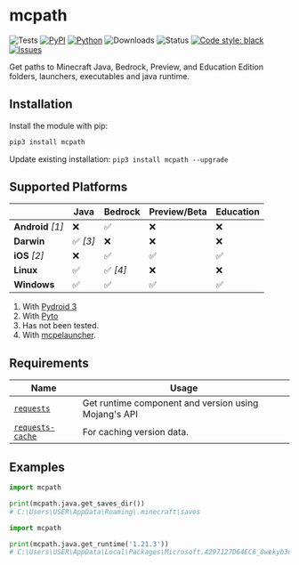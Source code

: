 # mcpath

![Tests](https://github.com/legopitstop/mcpath/actions/workflows/tests.yml/badge.svg)
[![PyPI](https://img.shields.io/pypi/v/mcpath)](https://pypi.org/project/mcpath/)
[![Python](https://img.shields.io/pypi/pyversions/mcpath)](https://www.python.org/downloads//)
![Downloads](https://img.shields.io/pypi/dm/mcpath)
![Status](https://img.shields.io/pypi/status/mcpath)
[![Code style: black](https://img.shields.io/badge/code%20style-black-000000.svg)](https://github.com/ambv/black)
[![Issues](https://img.shields.io/github/issues/legopitstop/mcpath)](https://github.com/legopitstop/mcpath/issues)

Get paths to Minecraft Java, Bedrock, Preview, and Education Edition folders, launchers, executables and java runtime.

## Installation

Install the module with pip:

```bat
pip3 install mcpath
```

Update existing installation: `pip3 install mcpath --upgrade`

## Supported Platforms

|                   | Java     | Bedrock  | Preview/Beta | Education |
| ----------------- | -------- | -------- | ------------ | --------- |
| **Android** _[1]_ | ❌       | ✅       | ❌           | ❌        |
| **Darwin**        | ✅ _[3]_ | ❌       | ❌           | ❌        |
| **iOS** _[2]_     | ❌       | ✅       | ✅           | ✅        |
| **Linux**         | ✅       | ✅ _[4]_ | ❌           | ❌        |
| **Windows**       | ✅       | ✅       | ✅           | ✅        |

1. With [Pydroid 3](https://play.google.com/store/apps/details?id=ru.iiec.pydroid3&hl=en_US)
2. With [Pyto](https://apps.apple.com/us/app/pyto-ide/id1436650069)
3. Has not been tested.
4. With [mcpelauncher](https://mcpelauncher.readthedocs.io/en/latest/).

## Requirements

| Name                                                         | Usage                                                |
| ------------------------------------------------------------ | ---------------------------------------------------- |
| [`requests`](https://pypi.org/project/requests/)             | Get runtime component and version using Mojang's API |
| [`requests-cache`](https://pypi.org/project/requests-cache/) | For caching version data.                            |

## Examples

```Python
import mcpath

print(mcpath.java.get_saves_dir())
# C:\Users\USER\AppData\Roaming\.minecraft\saves
```

```Python
import mcpath

print(mcpath.java.get_runtime('1.21.3'))
# C:\Users\USER\AppData\Local\Packages\Microsoft.4297127D64EC6_8wekyb3d8bbwe\LocalCache\Local\runtime\java-runtime-delta\windows-x64\java-runtime-delta\bin\java.exe
```
